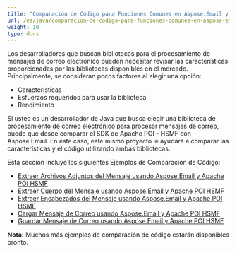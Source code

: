 ```yaml
---
title: "Comparación de Código para Funciones Comunes en Aspose.Email y Apache POI HSMF"
url: /es/java/comparacion-de-codigo-para-funciones-comunes-en-aspose-email-y-apache-poi-hsmf/
weight: 10
type: docs
---
```


Los desarrolladores que buscan bibliotecas para el procesamiento de mensajes de correo electrónico pueden necesitar revisar las características proporcionadas por las bibliotecas disponibles en el mercado. Principalmente, se consideran pocos factores al elegir una opción:

- Características
- Esfuerzos requeridos para usar la biblioteca
- Rendimiento

Si usted es un desarrollador de Java que busca elegir una biblioteca de procesamiento de correo electrónico para procesar mensajes de correo, puede que desee comparar el SDK de Apache POI - HSMF con Aspose.Email. En este caso, este mismo proyecto le ayudará a comparar las características y el código utilizando ambas bibliotecas.

Esta sección incluye los siguientes Ejemplos de Comparación de Código:

- [Extraer Archivos Adjuntos del Mensaje usando Aspose.Email y Apache POI HSMF](/email/java/extract-message-attachments-using-aspose-email-and-apache-poi-hsmf/)
- [Extraer Cuerpo del Mensaje usando Aspose.Email y Apache POI HSMF](/email/java/extract-message-body-using-aspose-email-and-apache-poi-hsmf/)
- [Extraer Encabezados del Mensaje usando Aspose.Email y Apache POI HSMF](/email/java/extract-message-headers-using-aspose-email-and-apache-poi-hsmf/)
- [Cargar Mensaje de Correo usando Aspose.Email y Apache POI HSMF](/email/java/load-email-message-using-aspose-email-and-apache-poi-hsmf/)
- [Guardar Mensaje de Correo usando Aspose.Email y Apache POI HSMF](/email/java/save-email-message-using-aspose-email-and-apache-poi-hsmf/)

**Nota:** Muchos más ejemplos de comparación de código estarán disponibles pronto.